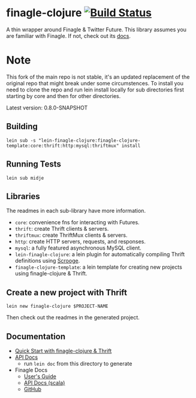 # finagle-clojure [![Build Status](https://travis-ci.org/finagle/finagle-clojure.svg?branch=master)](https://travis-ci.org/finagle/finagle-clojure)

A thin wrapper around Finagle & Twitter Future.
This library assumes you are familiar with Finagle.
If not, check out its [docs](https://twitter.github.io/finagle/guide/).

# Note 

This fork of the main repo is not stable, it's an updated replacement of the original repo that might break under some circumstences.
To install you need to clone the repo and run lein install locally for sub directories first starting by core and then for other directories.

Latest version: 0.8.0-SNAPSHOT

## Building

    lein sub -s "lein-finagle-clojure:finagle-clojure-template:core:thrift:http:mysql:thriftmux" install


## Running Tests

    lein sub midje


## Libraries

The readmes in each sub-library have more information.

* `core`: convenience fns for interacting with Futures.
* `thrift`: create Thrift clients & servers.
* `thriftmux`: create ThriftMux clients & servers.
* `http`: create HTTP servers, requests, and responses.
* `mysql`: a fully featured asynchronous MySQL client.
* `lein-finagle-clojure`: a lein plugin for automatically compiling Thrift definitions using [Scrooge](https://twitter.github.io/scrooge/index.html).
* `finagle-clojure-template`: a lein template for creating new projects using finagle-clojure & Thrift.


## Create a new project with Thrift

    lein new finagle-clojure $PROJECT-NAME

Then check out the readmes in the generated project.


## Documentation

* [Quick Start with finagle-clojure & Thrift](doc/quick-start.md)
* [API Docs](https://finagle.github.io/finagle-clojure/)
  * run `lein doc` from this directory to generate
* Finagle Docs
  * [User's Guide](https://twitter.github.io/finagle/guide/)
  * [API Docs (scala)](https://twitter.github.io/finagle/docs/#com.twitter.finagle.package)
  * [GitHub](https://github.com/twitter/finagle)
